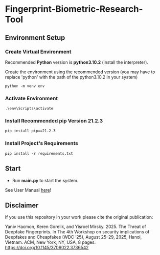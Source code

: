 # Fingerprint-Biometric-Research-Tool

## Environment Setup

### Create Virtual Environment

Recommended **Python** version is **python3.10.2** (install the interpreter).

Create the environment using the recommended version (you may have to replace 'python' with the path of the python3.10.2
in your system)

```
python -m venv env
```

### Activate Environment

```
.\env\Scripts\activate
```

### Install Recommended pip Version 21.2.3

``` 
pip install pip==21.2.3
```

### Install Project's Requirements

```
pip install -r requirements.txt
```

## Start

* Run **main.py** to start the system.

See User Manual [here](https://github.com/okashaluai/Fingerprint-Biometric-Research-Tool/blob/main/Docs/User%20Manual.pdf)!

## Disclaimer
If you use this repository in your work please cite the original publication: 

Yaniv Hacmon, Keren Gorelik, and Yisroel Mirsky. 2025. The Threat of
Deepfake Fingerprints. In The 4th Workshop on security implications of
Deepfakes and Cheapfakes (WDC ’25), August 25–29, 2025, Hanoi, Vietnam.
ACM, New York, NY, USA, 8 pages. https://doi.org/10.1145/3709022.3736542

